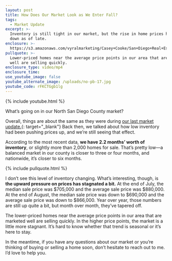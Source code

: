 ```yaml
---
layout: post
title: How Does Our Market Look as We Enter Fall?
tags:
  - Market Update
excerpt: >-
  Inventory is still tight in our market, but the rise in home prices has slowed
  down as of late.
enclosure: >-
  https://s3.amazonaws.com/vyralmarketing/Casey+Cooke/San+Diego+Real+Estate+Agent-+How+Does+Our+Market+Look+as+We+Enter+Fall%253F.mp4
pullquote: >-
  Lower-priced homes near the average price points in our area that are marketed
  well are selling quickly.
enclosure_type: video/mp4
enclosure_time:
use_youtube_image: false
youtube_alternate_image: /uploads/no-pb-17.jpg
youtube_code: rFKCTGgb1lg
---
```



{% include youtube.html %}

What’s going on in our North San Diego County market?

Overall, things are about the same as they were during [our last market update.](http://caseycooke.com/our-market-is-on-fire-but-buyers-may-need-a-few-tips.html){: target="_blank"} Back then, we talked about how low inventory had been pushing prices up, and we’re still seeing that effect.

According to the most recent data, **we have 2.2 months’ worth of inventory**, or slightly more than 2,000 homes for sale. That’s pretty low—a balanced market in our county is closer to three or four months, and nationwide, it’s closer to six months.

{% include pullquote.html %}

I don’t see this level of inventory changing. What’s interesting, though, is **the upward pressure on prices has stagnated a bit.** At the end of July, the median sale price was $705,000 and the average sale price was $880,000. At the end of August, the median sale price was down to $690,000 and the average sale price was down to $866,000. Year over year, those numbers are still up quite a bit, but month over month, they’ve tapered off.

The lower-priced homes near the average price points in our area that are marketed well are selling quickly. In the higher price points, the market is a little more stagnant. It’s hard to know whether that trend is seasonal or it’s here to stay.

In the meantime, if you have any questions about our market or you’re thinking of buying or selling a home soon, don’t hesitate to reach out to me. I’d love to help you.